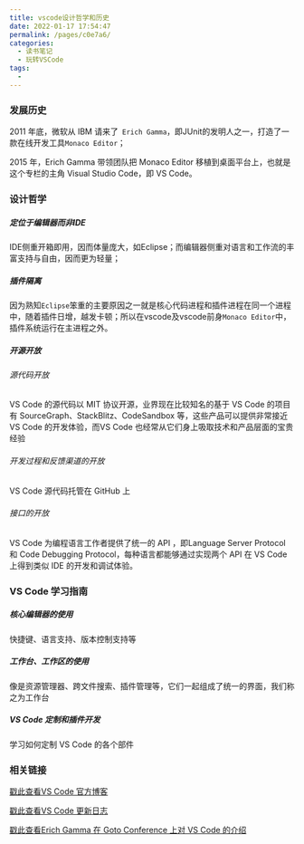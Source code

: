 ```yaml
---
title: vscode设计哲学和历史
date: 2022-01-17 17:54:47
permalink: /pages/c0e7a6/
categories:
  - 读书笔记
  - 玩转VSCode
tags:
  - 
---
```

### 发展历史

2011 年底，微软从 IBM 请来了` Erich Gamma`，即JUnit的发明人之一，打造了一款在线开发工具`Monaco Editor`；

2015 年，Erich Gamma 带领团队把 Monaco Editor 移植到桌面平台上，也就是这个专栏的主角 Visual Studio Code，即 VS Code。



### 设计哲学

##### 定位于编辑器而非IDE

IDE侧重开箱即用，因而体量庞大，如Eclipse；而编辑器侧重对语言和工作流的丰富支持与自由，因而更为轻量；

##### 插件隔离

因为熟知`Eclipse`笨重的主要原因之一就是核心代码进程和插件进程在同一个进程中，随着插件日增，越发卡顿；所以在vscode及vscode前身`Monaco Editor`中，插件系统运行在主进程之外。

##### 开源开放

###### 源代码开放

VS Code 的源代码以 MIT 协议开源，业界现在比较知名的基于 VS Code 的项目有 SourceGraph、StackBlitz、CodeSandbox 等，这些产品可以提供非常接近VS Code 的开发体验，而VS Code 也经常从它们身上吸取技术和产品层面的宝贵经验

###### 开发过程和反馈渠道的开放

VS Code 源代码托管在 GitHub 上

###### 接口的开放

VS Code 为编程语言工作者提供了统一的 API ，即Language Server Protocol 和 Code Debugging Protocol，每种语言都能够通过实现两个 API 在 VS Code 上得到类似 IDE 的开发和调试体验。



### VS Code 学习指南

##### 核心编辑器的使用

快捷键、语言支持、版本控制支持等

##### 工作台、工作区的使用

像是资源管理器、跨文件搜索、插件管理等，它们一起组成了统一的界面，我们称之为工作台

##### VS Code 定制和插件开发

学习如何定制 VS Code 的各个部件



### 相关链接

[戳此查看VS Code 官方博客](https://code.visualstudio.com/blogs)

[戳此查看VS Code 更新日志](https://code.visualstudio.com/updates)

[戳此查看Erich Gamma 在 Goto Conference 上对 VS Code 的介绍](https://www.youtube.com/watch?v=uLrnQtAq5Ec)